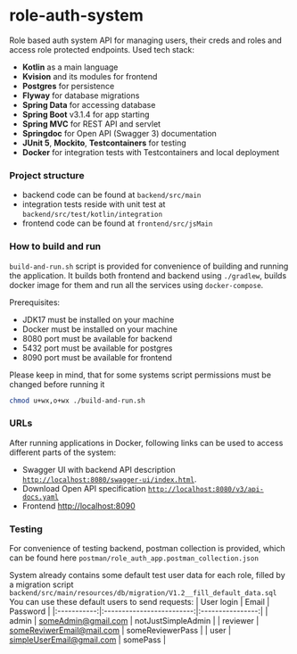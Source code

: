 # role-auth-system

Role based auth system API for managing users, their creds and roles and access role protected endpoints.
Used tech stack:
- **Kotlin** as a main language
- **Kvision** and its modules for frontend
- **Postgres** for persistence
- **Flyway** for database migrations
- **Spring Data** for accessing database
- **Spring Boot** v3.1.4 for app starting
- **Spring MVC** for REST API and servlet
- **Springdoc** for Open API (Swagger 3) documentation
- **JUnit 5**, **Mockito**, **Testcontainers** for testing
- **Docker** for integration tests with Testcontainers and local deployment

### Project structure

- backend code can be found at `backend/src/main`
- integration tests reside with unit test at `backend/src/test/kotlin/integration`
- frontend code can be found at `frontend/src/jsMain`

### How to build and run

`build-and-run.sh` script is provided for convenience of building and running the application.
It builds both frontend and backend using `./gradlew`, builds docker image for them and run all the services using `docker-compose`.

Prerequisites:
- JDK17 must be installed on your machine
- Docker must be installed on your machine
- 8080 port must be available for backend
- 5432 port must be available for postgres
- 8090 port must be available for frontend

Please keep in mind, that for some systems script permissions must be changed before running it
```bash
chmod u+wx,o+wx ./build-and-run.sh
```

### URLs

After running applications in Docker, following links can be used to access different parts of the system:

- Swagger UI with backend API description [`http://localhost:8080/swagger-ui/index.html`](http://localhost:8080/swagger-ui/index.html).
- Download Open API specification [`http://localhost:8080/v3/api-docs.yaml`](http://localhost:8080/v3/api-docs.yaml)
- Frontend [http://localhost:8090](http://localhost:8090)

### Testing

For convenience of testing backend, postman collection is provided, which can be found here
`postman/role_auth_app.postman_collection.json`

System already contains some default test user data for each role, filled by a migration script
`backend/src/main/resources/db/migration/V1.2__fill_default_data.sql`
You can use these default users to send requests:
| User login  | Email                     | Password         |
|:-----------:|:-------------------------:|:----------------:|
| admin       | someAdmin@gmail.com       | notJustSimpleAdmin  |
| reviewer    | someReviwerEmail@mail.com | someReviewerPass    |
| user        | simpleUserEmail@gmail.com | somePass            |

